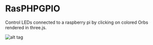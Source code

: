 # RasPHPGPIO

Control LEDs connected to a raspberry pi by clicking on colored Orbs rendered in three.js.

![alt tag](://led-control/led-control.png)
